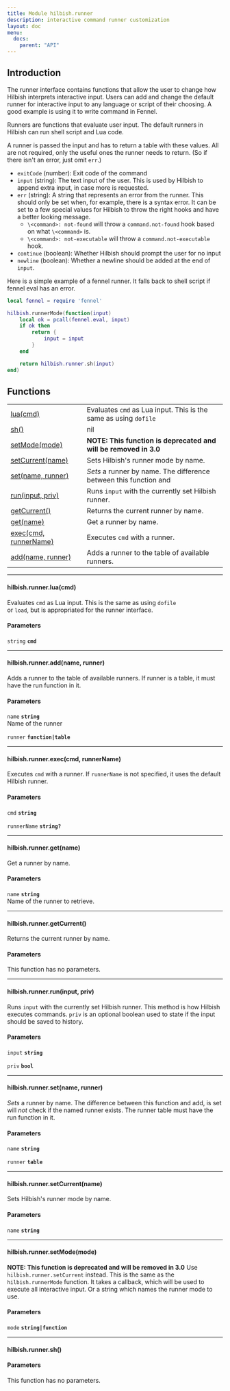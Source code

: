 ```yaml
---
title: Module hilbish.runner
description: interactive command runner customization
layout: doc
menu:
  docs:
    parent: "API"
---
```


## Introduction
 The runner interface contains functions that allow the user to change
how Hilbish interprets interactive input.
Users can add and change the default runner for interactive input to any
language or script of their choosing. A good example is using it to
write command in Fennel.

Runners are functions that evaluate user input. The default runners in
Hilbish can run shell script and Lua code.

A runner is passed the input and has to return a table with these values.
All are not required, only the useful ones the runner needs to return.
(So if there isn't an error, just omit `err`.)

- `exitCode` (number): Exit code of the command
- `input` (string): The text input of the user. This is used by Hilbish to append extra input, in case
more is requested.
- `err` (string): A string that represents an error from the runner.
This should only be set when, for example, there is a syntax error.
It can be set to a few special values for Hilbish to throw the right
hooks and have a better looking message.
	- `\<command>: not-found` will throw a `command.not-found` hook
	based on what `\<command>` is.
	- `\<command>: not-executable` will throw a `command.not-executable` hook.
- `continue` (boolean): Whether Hilbish should prompt the user for no input
- `newline` (boolean): Whether a newline should be added at the end of `input`.

Here is a simple example of a fennel runner. It falls back to
shell script if fennel eval has an error.
```lua
local fennel = require 'fennel'

hilbish.runnerMode(function(input)
	local ok = pcall(fennel.eval, input)
	if ok then
		return {
			input = input
		}
	end

	return hilbish.runner.sh(input)
end)
```

## Functions
|||
|----|----|
|<a href="#runner.lua">lua(cmd)</a>|Evaluates `cmd` as Lua input. This is the same as using `dofile`|
|<a href="#sh">sh()</a>|nil|
|<a href="#setMode">setMode(mode)</a>|**NOTE: This function is deprecated and will be removed in 3.0**|
|<a href="#setCurrent">setCurrent(name)</a>|Sets Hilbish's runner mode by name.|
|<a href="#set">set(name, runner)</a>|*Sets* a runner by name. The difference between this function and|
|<a href="#run">run(input, priv)</a>|Runs `input` with the currently set Hilbish runner.|
|<a href="#getCurrent">getCurrent()</a>|Returns the current runner by name.|
|<a href="#get">get(name)</a>|Get a runner by name.|
|<a href="#exec">exec(cmd, runnerName)</a>|Executes `cmd` with a runner.|
|<a href="#add">add(name, runner)</a>|Adds a runner to the table of available runners.|

<hr>
<div id='runner.lua'>
<h4 class='heading'>
hilbish.runner.lua(cmd)
<a href="#runner.lua" class='heading-link'>
	<i class="fas fa-paperclip"></i>
</a>
</h4>

Evaluates `cmd` as Lua input. This is the same as using `dofile`  
or `load`, but is appropriated for the runner interface.  

#### Parameters
`string` **`cmd`**  


</div>

<hr>
<div id='add'>
<h4 class='heading'>
hilbish.runner.add(name, runner)
<a href="#add" class='heading-link'>
	<i class="fas fa-paperclip"></i>
</a>
</h4>

Adds a runner to the table of available runners.
If runner is a table, it must have the run function in it.
#### Parameters
`name` **`string`**  
 Name of the runner

`runner` **`function|table`**  
 

</div>

<hr>
<div id='exec'>
<h4 class='heading'>
hilbish.runner.exec(cmd, runnerName)
<a href="#exec" class='heading-link'>
	<i class="fas fa-paperclip"></i>
</a>
</h4>

Executes `cmd` with a runner.
If `runnerName` is not specified, it uses the default Hilbish runner.
#### Parameters
`cmd` **`string`**  


`runnerName` **`string?`**  


</div>

<hr>
<div id='get'>
<h4 class='heading'>
hilbish.runner.get(name)
<a href="#get" class='heading-link'>
	<i class="fas fa-paperclip"></i>
</a>
</h4>

Get a runner by name.
#### Parameters
`name` **`string`**  
 Name of the runner to retrieve.

</div>

<hr>
<div id='getCurrent'>
<h4 class='heading'>
hilbish.runner.getCurrent()
<a href="#getCurrent" class='heading-link'>
	<i class="fas fa-paperclip"></i>
</a>
</h4>

Returns the current runner by name.
#### Parameters
This function has no parameters.  
</div>

<hr>
<div id='run'>
<h4 class='heading'>
hilbish.runner.run(input, priv)
<a href="#run" class='heading-link'>
	<i class="fas fa-paperclip"></i>
</a>
</h4>

Runs `input` with the currently set Hilbish runner.
This method is how Hilbish executes commands.
`priv` is an optional boolean used to state if the input should be saved to history.
#### Parameters
`input` **`string`**  


`priv` **`bool`**  


</div>

<hr>
<div id='set'>
<h4 class='heading'>
hilbish.runner.set(name, runner)
<a href="#set" class='heading-link'>
	<i class="fas fa-paperclip"></i>
</a>
</h4>

*Sets* a runner by name. The difference between this function and
add, is set will *not* check if the named runner exists.
The runner table must have the run function in it.
#### Parameters
`name` **`string`**  


`runner` **`table`**  


</div>

<hr>
<div id='setCurrent'>
<h4 class='heading'>
hilbish.runner.setCurrent(name)
<a href="#setCurrent" class='heading-link'>
	<i class="fas fa-paperclip"></i>
</a>
</h4>

Sets Hilbish's runner mode by name.
#### Parameters
`name` **`string`**  


</div>

<hr>
<div id='setMode'>
<h4 class='heading'>
hilbish.runner.setMode(mode)
<a href="#setMode" class='heading-link'>
	<i class="fas fa-paperclip"></i>
</a>
</h4>

**NOTE: This function is deprecated and will be removed in 3.0**
Use `hilbish.runner.setCurrent` instead.
This is the same as the `hilbish.runnerMode` function.
It takes a callback, which will be used to execute all interactive input.
Or a string which names the runner mode to use.
#### Parameters
`mode` **`string|function`**  


</div>

<hr>
<div id='sh'>
<h4 class='heading'>
hilbish.runner.sh()
<a href="#sh" class='heading-link'>
	<i class="fas fa-paperclip"></i>
</a>
</h4>


#### Parameters
This function has no parameters.  
</div>

